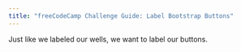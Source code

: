 ```yaml
---
title: "freeCodeCamp Challenge Guide: Label Bootstrap Buttons"
---
```


Just like we labeled our <a>wells</a>, we want to label our buttons.
